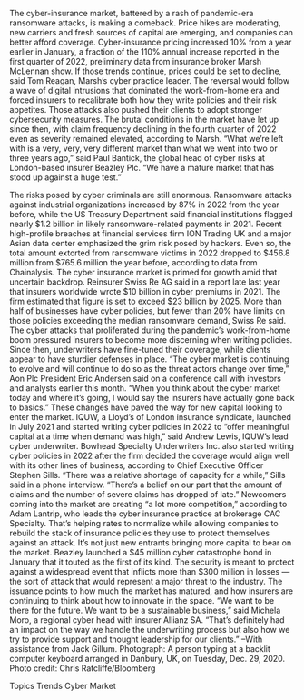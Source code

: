 The cyber-insurance market, battered by a rash of pandemic-era ransomware attacks, is making a comeback. Price hikes are moderating, new carriers and fresh sources of capital are emerging, and companies can better afford coverage.
Cyber-insurance pricing increased 10% from a year earlier in January, a fraction of the 110% annual increase reported in the first quarter of 2022, preliminary data from insurance broker Marsh McLennan show. If those trends continue, prices could be set to decline, said Tom Reagan, Marsh’s cyber practice leader.
The reversal would follow a wave of digital intrusions that dominated the work-from-home era and forced insurers to recalibrate both how they write policies and their risk appetites. Those attacks also pushed their clients to adopt stronger cybersecurity measures. The brutal conditions in the market have let up since then, with claim frequency declining in the fourth quarter of 2022 even as severity remained elevated, according to Marsh.
“What we’re left with is a very, very, very different market than what we went into two or three years ago,” said Paul Bantick, the global head of cyber risks at London-based insurer Beazley Plc. “We have a mature market that has stood up against a huge test.”

The risks posed by cyber criminals are still enormous. Ransomware attacks against industrial organizations increased by 87% in 2022 from the year before, while the US Treasury Department said financial institutions flagged nearly $1.2 billion in likely ransomware-related payments in 2021. Recent high-profile breaches at financial services firm ION Trading UK and a major Asian data center emphasized the grim risk posed by hackers.
Even so, the total amount extorted from ransomware victims in 2022 dropped to $456.8 million from $765.6 million the year before, according to data from Chainalysis.
The cyber insurance market is primed for growth amid that uncertain backdrop. Reinsurer Swiss Re AG said in a report late last year that insurers worldwide wrote $10 billion in cyber premiums in 2021. The firm estimated that figure is set to exceed $23 billion by 2025. More than half of businesses have cyber policies, but fewer than 20% have limits on those policies exceeding the median ransomware demand, Swiss Re said.
The cyber attacks that proliferated during the pandemic’s work-from-home boom pressured insurers to become more discerning when writing policies. Since then, underwriters have fine-tuned their coverage, while clients appear to have sturdier defenses in place.
“The cyber market is continuing to evolve and will continue to do so as the threat actors change over time,” Aon Plc President Eric Andersen said on a conference call with investors and analysts earlier this month. “When you think about the cyber market today and where it’s going, I would say the insurers have actually gone back to basics.”
These changes have paved the way for new capital looking to enter the market.
IQUW, a Lloyd’s of London insurance syndicate, launched in July 2021 and started writing cyber policies in 2022 to “offer meaningful capital at a time when demand was high,” said Andrew Lewis, IQUW’s lead cyber underwriter.
Bowhead Specialty Underwriters Inc. also started writing cyber policies in 2022 after the firm decided the coverage would align well with its other lines of business, according to Chief Executive Officer Stephen Sills.
“There was a relative shortage of capacity for a while,” Sills said in a phone interview. “There’s a belief on our part that the amount of claims and the number of severe claims has dropped of late.”
Newcomers coming into the market are creating “a lot more competition,” according to Adam Lantrip, who leads the cyber insurance practice at brokerage CAC Specialty. That’s helping rates to normalize while allowing companies to rebuild the stack of insurance policies they use to protect themselves against an attack.
It’s not just new entrants bringing more capital to bear on the market. Beazley launched a $45 million cyber catastrophe bond in January that it touted as the first of its kind. The security is meant to protect against a widespread event that inflicts more than $300 million in losses — the sort of attack that would represent a major threat to the industry.
The issuance points to how much the market has matured, and how insurers are continuing to think about how to innovate in the space.
“We want to be there for the future. We want to be a sustainable business,” said Michela Moro, a regional cyber head with insurer Allianz SA. “That’s definitely had an impact on the way we handle the underwriting process but also how we try to provide support and thought leadership for our clients.”
–With assistance from Jack Gillum.
Photograph: A person typing at a backlit computer keyboard arranged in Danbury, UK, on Tuesday, Dec. 29, 2020. Photo credit: Chris Ratcliffe/Bloomberg

Topics
Trends
Cyber
Market
